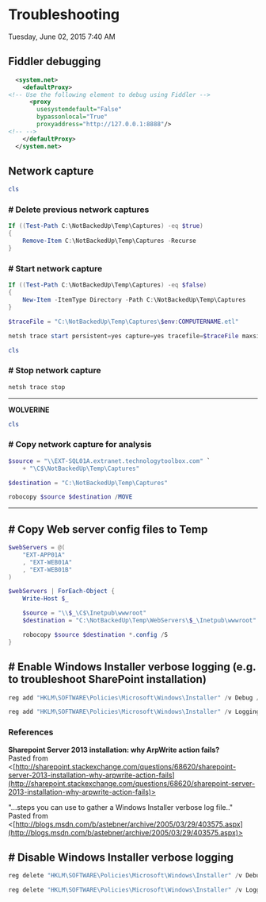 ﻿# Troubleshooting

Tuesday, June 02, 2015
7:40 AM

## Fiddler debugging

```XML
  <system.net>
    <defaultProxy>
<!-- Use the following element to debug using Fiddler -->
      <proxy
        usesystemdefault="False"
        bypassonlocal="True"
        proxyaddress="http://127.0.0.1:8888"/>
<!-- -->
    </defaultProxy>
  </system.net>
```

## Network capture

```PowerShell
cls
```

### # Delete previous network captures

```PowerShell
If ((Test-Path C:\NotBackedUp\Temp\Captures) -eq $true)
{
    Remove-Item C:\NotBackedUp\Temp\Captures -Recurse
}
```

### # Start network capture

```PowerShell
If ((Test-Path C:\NotBackedUp\Temp\Captures) -eq $false)
{
    New-Item -ItemType Directory -Path C:\NotBackedUp\Temp\Captures
}

$traceFile = "C:\NotBackedUp\Temp\Captures\$env:COMPUTERNAME.etl"

netsh trace start persistent=yes capture=yes tracefile=$traceFile maxsize=500 overwrite=yes
```

```PowerShell
cls
```

### # Stop network capture

```PowerShell
netsh trace stop
```

---


**WOLVERINE**

```PowerShell
cls
```

### # Copy network capture for analysis

```PowerShell
$source = "\\EXT-SQL01A.extranet.technologytoolbox.com" `
    + "\C$\NotBackedUp\Temp\Captures"

$destination = "C:\NotBackedUp\Temp\Captures"

robocopy $source $destination /MOVE
```

---


## # Copy Web server config files to Temp

```PowerShell
$webServers = @(
    "EXT-APP01A"
    , "EXT-WEB01A"
    , "EXT-WEB01B"
)

$webServers | ForEach-Object {
    Write-Host $_

    $source = "\\$_\C$\Inetpub\wwwroot"
    $destination = "C:\NotBackedUp\Temp\WebServers\$_\Inetpub\wwwroot"

    robocopy $source $destination *.config /S
}
```

## # Enable Windows Installer verbose logging (e.g. to troubleshoot SharePoint installation)

```PowerShell
reg add "HKLM\SOFTWARE\Policies\Microsoft\Windows\Installer" /v Debug /t REG_DWORD /d 7 /f

reg add "HKLM\SOFTWARE\Policies\Microsoft\Windows\Installer" /v Logging /t REG_SZ /d voicewarmupx! /f
```

### References

**Sharepoint Server 2013 installation: why ArpWrite action fails?**\
Pasted from <[http://sharepoint.stackexchange.com/questions/68620/sharepoint-server-2013-installation-why-arpwrite-action-fails](http://sharepoint.stackexchange.com/questions/68620/sharepoint-server-2013-installation-why-arpwrite-action-fails)>

"...steps you can use to gather a Windows Installer verbose log file.."\
Pasted from <[http://blogs.msdn.com/b/astebner/archive/2005/03/29/403575.aspx](http://blogs.msdn.com/b/astebner/archive/2005/03/29/403575.aspx)>

## # Disable Windows Installer verbose logging

```PowerShell
reg delete "HKLM\SOFTWARE\Policies\Microsoft\Windows\Installer" /v Debug /f

reg delete "HKLM\SOFTWARE\Policies\Microsoft\Windows\Installer" /v Logging /f
```
